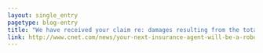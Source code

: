 ```yaml
---
layout: single_entry
pagetype: blog-entry
title: "We have received your claim re: damages resulting from the total extermination of humanity. We have determined that The Robots were correct in their actions as the humans are foolish and weak. Your claim is denied."
link: http://www.cnet.com/news/your-next-insurance-agent-will-be-a-robot/
---  
```

